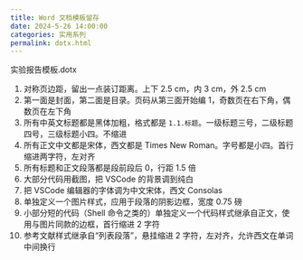 ```yaml
---
title: Word 文档模板留存
date: 2024-5-26 14:00:00
categories: 实用系列
permalink: dotx.html
---
```


实验报告模板.dotx

<!--more-->

1. 对称页边距，留出一点装订距离。上下 2.5 cm，内 3 cm，外 2.5 cm
2. 第一面是封面，第二面是目录。页码从第三面开始编 1，奇数页在右下角，偶数页在左下角
3. 所有中英文标题都是黑体加粗，格式都是 `1.1.标题`。一级标题三号，二级标题四号，三级标题小四。不缩进
4. 所有正文中文都是宋体，西文都是 Times New Roman。字号都是小四。首行缩进两字符，左对齐
5. 所有标题和正文段落都是段前段后 0，行距 1.5 倍
6. 大部分代码用截图，把 VSCode 的背景调到纯白
7. 把 VSCode 编辑器的字体调为中文宋体，西文 Consolas
8. 单独定义一个图片样式，应用于段落的阴影边框，宽度 0.75 磅
9. 小部分短的代码（Shell 命令之类的）单独定义一个代码样式继承自正文，使用与图片同款的边框，首行缩进 2 字符
10. 参考文献样式继承自“列表段落”，悬挂缩进 2 字符，左对齐，允许西文在单词中间换行
